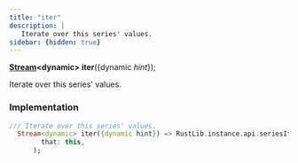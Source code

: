 ```yaml
---
title: "iter"
description: |
   Iterate over this series' values.
sidebar: {hidden: true}
---
```

<span class="dart-code"><strong>[Stream]\<dynamic> iter</strong>({<span class="nobr">dynamic <i>hint</i></span>});</span>

 Iterate over this series' values.
### Implementation
```dart
/// Iterate over this series' values.
  Stream<dynamic> iter({dynamic hint}) => RustLib.instance.api.seriesIter(
        that: this,
      );
```

[Stream]: https://api.flutter.dev/flutter/dart-async/Stream-class.html